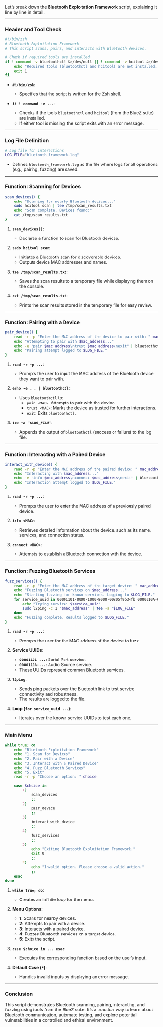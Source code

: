 Let’s break down the **Bluetooth Exploitation Framework** script, explaining it line by line in detail.

---

### **Header and Tool Check**

```zsh
#!/bin/zsh
# Bluetooth Exploitation Framework
# This script scans, pairs, and interacts with Bluetooth devices.

# Check if required tools are installed
if ! command -v bluetoothctl &>/dev/null || ! command -v hcitool &>/dev/null; then
    echo "Required tools (bluetoothctl and hcitool) are not installed. Please install bluez to use this script."
    exit 1
fi
```

- **`#!/bin/zsh`**:
  - Specifies that the script is written for the Zsh shell.
  
- **`if ! command -v ...`**:
  - Checks if the tools `bluetoothctl` and `hcitool` (from the BlueZ suite) are installed.
  - If either tool is missing, the script exits with an error message.

---

### **Log File Definition**

```zsh
# Log file for interactions
LOG_FILE="bluetooth_framework.log"
```

- Defines `bluetooth_framework.log` as the file where logs for all operations (e.g., pairing, fuzzing) are saved.

---

### **Function: Scanning for Devices**

```zsh
scan_devices() {
    echo "Scanning for nearby Bluetooth devices..."
    sudo hcitool scan | tee /tmp/scan_results.txt
    echo "Scan complete. Devices found:"
    cat /tmp/scan_results.txt
}
```

1. **`scan_devices()`**:
   - Declares a function to scan for Bluetooth devices.

2. **`sudo hcitool scan`**:
   - Initiates a Bluetooth scan for discoverable devices.
   - Outputs device MAC addresses and names.

3. **`tee /tmp/scan_results.txt`**:
   - Saves the scan results to a temporary file while displaying them on the console.

4. **`cat /tmp/scan_results.txt`**:
   - Prints the scan results stored in the temporary file for easy review.

---

### **Function: Pairing with a Device**

```zsh
pair_device() {
    read -r -p "Enter the MAC address of the device to pair with: " mac_address
    echo "Attempting to pair with $mac_address..."
    echo -e "pair $mac_address\ntrust $mac_address\nexit" | bluetoothctl | tee -a "$LOG_FILE"
    echo "Pairing attempt logged to $LOG_FILE."
}
```

1. **`read -r -p ...`**:
   - Prompts the user to input the MAC address of the Bluetooth device they want to pair with.

2. **`echo -e ... | bluetoothctl`**:
   - Uses `bluetoothctl` to:
     - `pair <MAC>`: Attempts to pair with the device.
     - `trust <MAC>`: Marks the device as trusted for further interactions.
     - `exit`: Exits `bluetoothctl`.

3. **`tee -a "$LOG_FILE"`**:
   - Appends the output of `bluetoothctl` (success or failure) to the log file.

---

### **Function: Interacting with a Paired Device**

```zsh
interact_with_device() {
    read -r -p "Enter the MAC address of the paired device: " mac_address
    echo "Interacting with $mac_address..."
    echo -e "info $mac_address\nconnect $mac_address\nexit" | bluetoothctl | tee -a "$LOG_FILE"
    echo "Interaction attempt logged to $LOG_FILE."
}
```

1. **`read -r -p ...`**:
   - Prompts the user to enter the MAC address of a previously paired device.

2. **`info <MAC>`**:
   - Retrieves detailed information about the device, such as its name, services, and connection status.

3. **`connect <MAC>`**:
   - Attempts to establish a Bluetooth connection with the device.

---

### **Function: Fuzzing Bluetooth Services**

```zsh
fuzz_services() {
    read -r -p "Enter the MAC address of the target device: " mac_address
    echo "Fuzzing Bluetooth services on $mac_address..."
    echo "Starting fuzzing for known services. Logging to $LOG_FILE."
    for service_uuid in 00001101-0000-1000-8000-00805f9b34fb 0000110A-0000-1000-8000-00805f9b34fb; do
        echo "Trying service: $service_uuid"
        sudo l2ping -c 1 "$mac_address" | tee -a "$LOG_FILE"
    done
    echo "Fuzzing complete. Results logged to $LOG_FILE."
}
```

1. **`read -r -p ...`**:
   - Prompts the user for the MAC address of the device to fuzz.

2. **Service UUIDs**:
   - **`00001101-...`**: Serial Port service.
   - **`0000110A-...`**: Audio Source service.
   - These UUIDs represent common Bluetooth services.

3. **`l2ping`**:
   - Sends ping packets over the Bluetooth link to test service connectivity and robustness.
   - The results are logged to the file.

4. **Loop (`for service_uuid ...`)**:
   - Iterates over the known service UUIDs to test each one.

---

### **Main Menu**

```zsh
while true; do
    echo "Bluetooth Exploitation Framework"
    echo "1. Scan for Devices"
    echo "2. Pair with a Device"
    echo "3. Interact with a Paired Device"
    echo "4. Fuzz Bluetooth Services"
    echo "5. Exit"
    read -r -p "Choose an option: " choice

    case $choice in
        1)
            scan_devices
            ;;
        2)
            pair_device
            ;;
        3)
            interact_with_device
            ;;
        4)
            fuzz_services
            ;;
        5)
            echo "Exiting Bluetooth Exploitation Framework."
            exit 0
            ;;
        *)
            echo "Invalid option. Please choose a valid action."
            ;;
    esac
done
```

1. **`while true; do`**:
   - Creates an infinite loop for the menu.

2. **Menu Options**:
   - **1**: Scans for nearby devices.
   - **2**: Attempts to pair with a device.
   - **3**: Interacts with a paired device.
   - **4**: Fuzzes Bluetooth services on a target device.
   - **5**: Exits the script.

3. **`case $choice in ... esac`**:
   - Executes the corresponding function based on the user’s input.

4. **Default Case (`*`)**:
   - Handles invalid inputs by displaying an error message.

---

### **Conclusion**

This script demonstrates Bluetooth scanning, pairing, interacting, and fuzzing using tools from the BlueZ suite. It’s a practical way to learn about Bluetooth communication, automate testing, and explore potential vulnerabilities in a controlled and ethical environment.